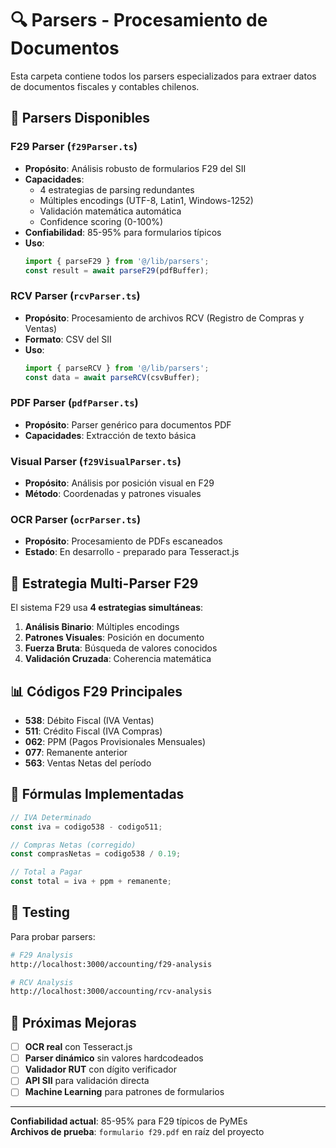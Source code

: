 # 🔍 Parsers - Procesamiento de Documentos

Esta carpeta contiene todos los parsers especializados para extraer datos de documentos fiscales y contables chilenos.

## 📄 Parsers Disponibles

### **F29 Parser** (`f29Parser.ts`)
- **Propósito**: Análisis robusto de formularios F29 del SII
- **Capacidades**: 
  - 4 estrategias de parsing redundantes
  - Múltiples encodings (UTF-8, Latin1, Windows-1252)
  - Validación matemática automática
  - Confidence scoring (0-100%)
- **Confiabilidad**: 85-95% para formularios típicos
- **Uso**: 
  ```typescript
  import { parseF29 } from '@/lib/parsers';
  const result = await parseF29(pdfBuffer);
  ```

### **RCV Parser** (`rcvParser.ts`)
- **Propósito**: Procesamiento de archivos RCV (Registro de Compras y Ventas)
- **Formato**: CSV del SII
- **Uso**:
  ```typescript
  import { parseRCV } from '@/lib/parsers';
  const data = await parseRCV(csvBuffer);
  ```

### **PDF Parser** (`pdfParser.ts`)
- **Propósito**: Parser genérico para documentos PDF
- **Capacidades**: Extracción de texto básica

### **Visual Parser** (`f29VisualParser.ts`)
- **Propósito**: Análisis por posición visual en F29
- **Método**: Coordenadas y patrones visuales

### **OCR Parser** (`ocrParser.ts`)
- **Propósito**: Procesamiento de PDFs escaneados
- **Estado**: En desarrollo - preparado para Tesseract.js

## 🎯 Estrategia Multi-Parser F29

El sistema F29 usa **4 estrategias simultáneas**:

1. **Análisis Binario**: Múltiples encodings
2. **Patrones Visuales**: Posición en documento  
3. **Fuerza Bruta**: Búsqueda de valores conocidos
4. **Validación Cruzada**: Coherencia matemática

## 📊 Códigos F29 Principales

- **538**: Débito Fiscal (IVA Ventas)
- **511**: Crédito Fiscal (IVA Compras)  
- **062**: PPM (Pagos Provisionales Mensuales)
- **077**: Remanente anterior
- **563**: Ventas Netas del período

## 🔧 Fórmulas Implementadas

```typescript
// IVA Determinado
const iva = codigo538 - codigo511;

// Compras Netas (corregido)
const comprasNetas = codigo538 / 0.19;

// Total a Pagar
const total = iva + ppm + remanente;
```

## 🧪 Testing

Para probar parsers:
```bash
# F29 Analysis
http://localhost:3000/accounting/f29-analysis

# RCV Analysis  
http://localhost:3000/accounting/rcv-analysis
```

## 🚀 Próximas Mejoras

- [ ] **OCR real** con Tesseract.js
- [ ] **Parser dinámico** sin valores hardcodeados
- [ ] **Validador RUT** con dígito verificador
- [ ] **API SII** para validación directa
- [ ] **Machine Learning** para patrones de formularios

---

**Confiabilidad actual**: 85-95% para F29 típicos de PyMEs  
**Archivos de prueba**: `formulario f29.pdf` en raíz del proyecto